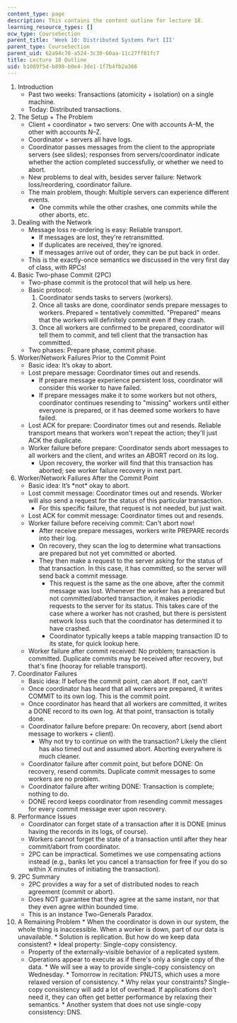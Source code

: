 ```yaml
---
content_type: page
description: This contains the content outline for lecture 18.
learning_resource_types: []
ocw_type: CourseSection
parent_title: 'Week 10: Distributed Systems Part III'
parent_type: CourseSection
parent_uid: 62a94c78-a524-3c30-60aa-11c27ff81fc7
title: Lecture 18 Outline
uid: b1089f5d-b898-b0e4-3de1-1f7b4fb2a366
---
```


1.  Introduction
    *   Past two weeks: Transactions (atomicity + isolation) on a single machine.
    *   Today: Distributed transactions.
2.  The Setup + The Problem
    *   Client + coordinator + two servers: One with accounts A–M, the other with accounts N–Z.
    *   Coordinator + servers all have logs.
    *   Coordinator passes messages from the client to the appropriate servers (see slides); responses from servers/coordinator indicate whether the action completed successfully, or whether we need to abort.
    *   New problems to deal with, besides server failure: Network loss/reordering, coordinator failure.
    *   The main problem, though: Multiple servers can experience different events.
        *   One commits while the other crashes, one commits while the other aborts, etc.
3.  Dealing with the Network
    *   Message loss re-ordering is easy: Reliable transport.
        *   If messages are lost, they're retransmitted.
        *   If duplicates are received, they're ignored.
        *   If messages arrive out of order, they can be put back in order.
    *   This is the exactly-once semantics we discussed in the very first day of class, with RPCs!
4.  Basic Two-phase Commit (2PC)
    *   Two-phase commit is the protocol that will help us here.
    *   Basic protocol:
        1.  Coordinator sends tasks to servers (workers).
        2.  Once all tasks are done, coordinator sends prepare messages to workers. Prepared = tentatively committed. "Prepared" means that the workers will definitely commit even if they crash.
        3.  Once all workers are confirmed to be prepared, coordinator will tell them to commit, and tell client that the transaction has committed.
    *   Two phases: Prepare phase, commit phase.
5.  Worker/Network Failures Prior to the Commit Point
    *   Basic idea: It’s okay to abort.
    *   Lost prepare message: Coordinator times out and resends.
        *   If prepare message experience persistent loss, coordinator will consider this worker to have failed.
        *   If prepare messages make it to some workers but not others, coordinator continues resending to "missing" workers until either everyone is prepared, or it has deemed some workers to have failed.
    *   Lost ACK for prepare: Coordinator times out and resends. Reliable transport means that workers won't repeat the action; they'll just ACK the duplicate.
    *   Worker failure before prepare: Coordinator sends abort messages to all workers and the client, and writes an ABORT record on its log.
        *   Upon recovery, the worker will find that this transaction has aborted; see worker failure recovery in next part.
6.  Worker/Network Failures After the Commit Point
    *   Basic idea: It’s \*not\* okay to abort.
    *   Lost commit message: Coordinator times out and resends. Worker will also send a request for the status of this particular transaction.
        *   For this specific failure, that request is not needed, but just wait.
    *   Lost ACK for commit message: Coordinator times out and resends.
    *   Worker failure before receiving commit: Can't abort now!
        *   After receive prepare messages, workers write PREPARE records into their log.
        *   On recovery, they scan the log to determine what transactions are prepared but not yet committed or aborted.
        *   They then make a request to the server asking for the status of that transaction. In this case, it has committed, so the server will send back a commit message.
            *   This request is the same as the one above, after the commit message was lost. Whenever the worker has a prepared but not committed/aborted transaction, it makes periodic requests to the server for its status. This takes care of the case where a worker has not crashed, but there is persistent network loss such that the coordinator has determined it to have crashed.
            *   Coordinator typically keeps a table mapping transaction ID to its state, for quick lookup here.
    *   Worker failure after commit received: No problem; transaction is committed. Duplicate commits may be received after recovery, but that's fine (hooray for reliable transport).
7.  Coordinator Failures
    *   Basic idea: If before the commit point, can abort. If not, can’t!
    *   Once coordinator has heard that all workers are prepared, it writes COMMIT to its own log. This is the commit point.
    *   Once coordinator has heard that all workers are committed, it writes a DONE record to its own log. At that point, transaction is totally done.
    *   Coordinator failure before prepare: On recovery, abort (send abort message to workers + client).
        *   Why not try to continue on with the transaction? Likely the client has also timed out and assumed abort. Aborting everywhere is much cleaner.
    *   Coordinator failure after commit point, but before DONE: On recovery, resend commits. Duplicate commit messages to some workers are no problem.
    *   Coordinator failure after writing DONE: Transaction is complete; nothing to do.
    *   DONE record keeps coordinator from resending commit messages for every commit message ever upon recovery.
8.  Performance Issues
    *   Coordinator can forget state of a transaction after it is DONE (minus having the records in its logs, of course).
    *   Workers cannot forget the state of a transaction until after they hear commit/abort from coordinator.
    *   2PC can be impractical. Sometimes we use compensating actions instead (e.g., banks let you cancel a transaction for free if you do so within X minutes of initiating the transaction).
9.  2PC Summary
    *   2PC provides a way for a set of distributed nodes to reach agreement (commit or abort).
    *   Does NOT guarantee that they agree at the same instant, nor that they even agree within bounded time.
    *   This is an instance Two-Generals Paradox.
10.  A Remaining Problem
    *   When the coordinator is down in our system, the whole thing is inaccessible. When a worker is down, part of our data is unavailable.
    *   Solution is replication. But how do we keep data consistent?
    *   Ideal property: Single-copy consistency.
        *   Property of the externally-visible behavior of a replicated system.
        *   Operations appear to execute as if there's only a single copy of the data.
    *   We will see a way to provide single-copy consistency on Wednesday.
    *   Tomorrow in recitation: PNUTS, which uses a more relaxed version of consistency.
    *   Why relax your constraints? Single-copy consistency will add a lot of overhead. If applications don't need it, they can often get better performance by relaxing their semantics.
    *   Another system that does not use single-copy consistency: DNS.